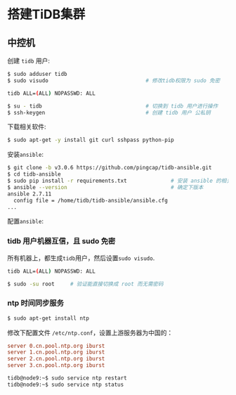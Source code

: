 # 搭建TiDB集群

## 中控机

创建 `tidb` 用户:

```bash
$ sudo adduser tidb 
$ sudo visudo                               # 修改tidb权限为 sudo 免密

tidb ALL=(ALL) NOPASSWD: ALL

$ su - tidb                                 # 切换到 tidb 用户进行操作
$ ssh-keygen                                # 创建 tidb 用户 公私钥
```

下载相关软件:

```bash
$ sudo apt-get -y install git curl sshpass python-pip
```

安装`ansible`:

```bash
$ git clone -b v3.0.6 https://github.com/pingcap/tidb-ansible.git
$ cd tidb-ansible
$ sudo pip install -r requirements.txt              # 安装 ansible 的相关依赖
$ ansible --version                                 # 确定下版本
ansible 2.7.11
  config file = /home/tidb/tidb-ansible/ansible.cfg
...
```

配置`ansible`:

### tidb 用户机器互信，且 sudo 免密

所有机器上，都生成`tidb`用户，然后设置`sudo visudo`.

```bash
tidb ALL=(ALL) NOPASSWD: ALL
```

```bash
$ sudo -su root     # 验证能直接切换成 root 而无需密码
```

### ntp 时间同步服务

```bash
$ sudo apt-get install ntp
```

修改下配置文件 `/etc/ntp.conf`，设置上游服务器为中国的：

```conf
server 0.cn.pool.ntp.org iburst
server 1.cn.pool.ntp.org iburst
server 2.cn.pool.ntp.org iburst
server 3.cn.pool.ntp.org iburst
```

```bash
tidb@node9:~$ sudo service ntp restart
tidb@node9:~$ sudo service ntp status
```




